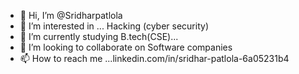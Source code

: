 - 👋 Hi, I’m @Sridharpatlola
- 👀 I’m interested in ... Hacking (cyber security)
- 🌱 I’m currently studying B.tech(CSE)... 
- 💞️ I’m looking to collaborate on Software companies
- 📫 How to reach me ...linkedin.com/in/sridhar-patlola-6a05231b4

<!---
Sridharpatlola/Sridharpatlola is a ✨ special ✨ repository because its `README.md` (this file) appears on your GitHub profile.
You can click the Preview link to take a look at your changes.
--->

